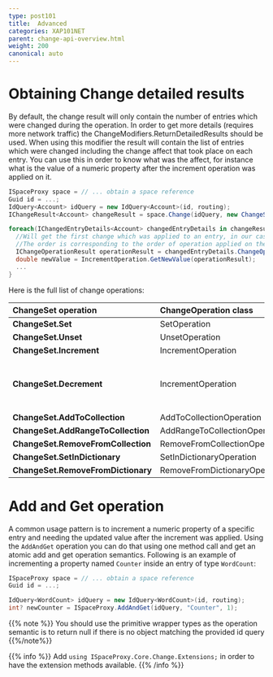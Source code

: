 ```yaml
---
type: post101
title:  Advanced
categories: XAP101NET
parent: change-api-overview.html
weight: 200
canonical: auto
---
```



# Obtaining Change detailed results

By default, the change result will only contain the number of entries which were changed during the operation. In order to get more details (requires more network traffic) the ChangeModifiers.ReturnDetailedResults should be used. When using this modifier the result will contain the list of entries which were changed including the change affect that took place on each entry.
You can use this in order to know what was the affect, for instance what is the value of a numeric property after the increment operation was applied on it.


```csharp
ISpaceProxy space = // ... obtain a space reference
Guid id = ...;
IdQuery<Account> idQuery = new IdQuery<Account>(id, routing);
IChangeResult<Account> changeResult = space.Change(idQuery, new ChangeSet().Increment("balance.euro", 5.2D), ChangeModifiers.ReturnDetailedResults);

foreach(IChangedEntryDetails<Account> changedEntryDetails in changeResult.Results) {
  //Will get the first change which was applied to an entry, in our case we did only single increment so we will have only one change operation.
  //The order is corresponding to the order of operation applied on the `ChangeSet`.
  IChangeOperationResult operationResult = changedEntryDetails.ChangeOperationsResults[0];
  double newValue = IncrementOperation.GetNewValue(operationResult);
  ...
}
```

Here is the full list of change operations:


|ChangeSet operation|ChangeOperation class|Comment|
|:------------------|:--------------------|:------|
|**ChangeSet.Set**|SetOperation| |
|**ChangeSet.Unset**|UnsetOperation| |
|**ChangeSet.Increment**|IncrementOperation| |
|**ChangeSet.Decrement**|IncrementOperation|will be increment with negative value|
|**ChangeSet.AddToCollection**|AddToCollectionOperation| |
|**ChangeSet.AddRangeToCollection**|AddRangeToCollectionOperation| |
|**ChangeSet.RemoveFromCollection**|RemoveFromCollectionOperation| |
|**ChangeSet.SetInDictionary**|SetInDictionaryOperation| |
|**ChangeSet.RemoveFromDictionary**|RemoveFromDictionaryOperation| |



# Add and Get operation

A common usage pattern is to increment a numeric property of a specific entry and needing the updated value after the increment was applied.
Using the `AddAndGet` operation you can do that using one method call and get an atomic add and get operation semantics.
Following is an example of incrementing a property named `Counter` inside an entry of type `WordCount`:


```csharp
ISpaceProxy space = // ... obtain a space reference
Guid id = ...;

IdQuery<WordCount> idQuery = new IdQuery<WordCount>(id, routing);
int? newCounter = ISpaceProxy.AddAndGet(idQuery, "Counter", 1);
```

{{% note %}}
You should use the primitive wrapper types as the operation semantic is to return null if there is no object matching the provided id query
{{%/note%}}

{{% info %}}
Add `using ISpaceProxy.Core.Change.Extensions;` in order to have the extension methods available.
{{% /info %}}

